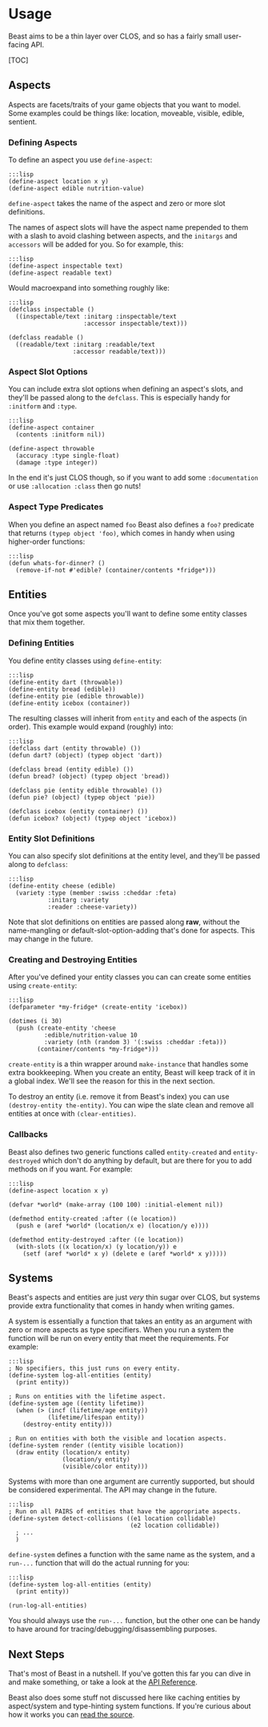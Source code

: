 Usage
=====

Beast aims to be a thin layer over CLOS, and so has a fairly small user-facing
API.

[TOC]

Aspects
-------

Aspects are facets/traits of your game objects that you want to model.  Some
examples could be things like: location, moveable, visible, edible, sentient.

### Defining Aspects

To define an aspect you use `define-aspect`:

    :::lisp
    (define-aspect location x y)
    (define-aspect edible nutrition-value)

`define-aspect` takes the name of the aspect and zero or more slot definitions.

The names of aspect slots will have the aspect name prepended to them with
a slash to avoid clashing between aspects, and the `initargs` and `accessors`
will be added for you.  So for example, this:

    :::lisp
    (define-aspect inspectable text)
    (define-aspect readable text)

Would macroexpand into something roughly like:

    :::lisp
    (defclass inspectable ()
      ((inspectable/text :initarg :inspectable/text
                         :accessor inspectable/text)))

    (defclass readable ()
      ((readable/text :initarg :readable/text
                      :accessor readable/text)))

### Aspect Slot Options

You can include extra slot options when defining an aspect's slots, and they'll
be passed along to the `defclass`.  This is especially handy for `:initform`
and `:type`.

    :::lisp
    (define-aspect container
      (contents :initform nil))

    (define-aspect throwable
      (accuracy :type single-float)
      (damage :type integer))

In the end it's just CLOS though, so if you want to add some `:documentation` or
use `:allocation :class` then go nuts!

### Aspect Type Predicates

When you define an aspect named `foo` Beast also defines a `foo?` predicate that
returns `(typep object 'foo)`, which comes in handy when using higher-order
functions:

    :::lisp
    (defun whats-for-dinner? ()
      (remove-if-not #'edible? (container/contents *fridge*)))

Entities
--------

Once you've got some aspects you'll want to define some entity classes that mix
them together.

### Defining Entities

You define entity classes using `define-entity`:

    :::lisp
    (define-entity dart (throwable))
    (define-entity bread (edible))
    (define-entity pie (edible throwable))
    (define-entity icebox (container))

The resulting classes will inherit from `entity` and each of the aspects (in
order).  This example would expand (roughly) into:

    :::lisp
    (defclass dart (entity throwable) ())
    (defun dart? (object) (typep object 'dart))

    (defclass bread (entity edible) ())
    (defun bread? (object) (typep object 'bread))

    (defclass pie (entity edible throwable) ())
    (defun pie? (object) (typep object 'pie))

    (defclass icebox (entity container) ())
    (defun icebox? (object) (typep object 'icebox))

### Entity Slot Definitions

You can also specify slot definitions at the entity level, and they'll be passed
along to `defclass`:

    :::lisp
    (define-entity cheese (edible)
      (variety :type (member :swiss :cheddar :feta)
               :initarg :variety
               :reader :cheese-variety))

Note that slot definitions on entities are passed along **raw**, without the
name-mangling or default-slot-option-adding that's done for aspects.  This may
change in the future.

### Creating and Destroying Entities

After you've defined your entity classes you can can create some entities using
`create-entity`:

    :::lisp
    (defparameter *my-fridge* (create-entity 'icebox))

    (dotimes (i 30)
      (push (create-entity 'cheese
              :edible/nutrition-value 10
              :variety (nth (random 3) '(:swiss :cheddar :feta)))
            (container/contents *my-fridge*)))

`create-entity` is a thin wrapper around `make-instance` that handles some extra
bookkeeping.  When you create an entity, Beast will keep track of it in a global
index.  We'll see the reason for this in the next section.

To destroy an entity (i.e. remove it from Beast's index) you can use
`(destroy-entity the-entity)`.  You can wipe the slate clean and remove all
entities at once with `(clear-entities)`.

### Callbacks

Beast also defines two generic functions called `entity-created` and
`entity-destroyed` which don't do anything by default, but are there for you to
add methods on if you want.  For example:

    :::lisp
    (define-aspect location x y)

    (defvar *world* (make-array (100 100) :initial-element nil))

    (defmethod entity-created :after ((e location))
      (push e (aref *world* (location/x e) (location/y e))))

    (defmethod entity-destroyed :after ((e location))
      (with-slots ((x location/x) (y location/y)) e
        (setf (aref *world* x y) (delete e (aref *world* x y)))))


Systems
-------

Beast's aspects and entities are just *very* thin sugar over CLOS, but systems
provide extra functionality that comes in handy when writing games.

A system is essentially a function that takes an entity as an argument with
zero or more aspects as type specifiers.  When you run a system the function
will be run on every entity that meet the requirements.  For example:

    :::lisp
    ; No specifiers, this just runs on every entity.
    (define-system log-all-entities (entity)
      (print entity))

    ; Runs on entities with the lifetime aspect.
    (define-system age ((entity lifetime))
      (when (> (incf (lifetime/age entity))
               (lifetime/lifespan entity))
        (destroy-entity entity)))

    ; Run on entities with both the visible and location aspects.
    (define-system render ((entity visible location))
      (draw entity (location/x entity)
                   (location/y entity)
                   (visible/color entity)))

Systems with more than one argument are currently supported, but should be
considered experimental.  The API may change in the future.

    :::lisp
    ; Run on all PAIRS of entities that have the appropriate aspects.
    (define-system detect-collisions ((e1 location collidable)
                                      (e2 location collidable))
      ; ...
      )

`define-system` defines a function with the same name as the system, and
a `run-...` function that will do the actual running for you:

    :::lisp
    (define-system log-all-entities (entity)
      (print entity))

    (run-log-all-entities)

You should always use the `run-...` function, but the other one can be handy to
have around for tracing/debugging/disassembling purposes.

Next Steps
----------

That's most of Beast in a nutshell.  If you've gotten this far you can dive in
and make something, or take a look at the [API Reference](../reference/).

Beast also does some stuff not discussed here like caching entities by
aspect/system and type-hinting system functions.  If you're curious about how it
works you can [read the source](https://hg.sr.ht/~sjl/beast/).

